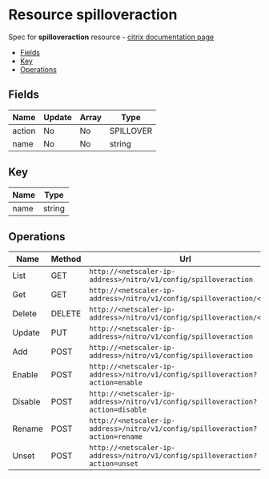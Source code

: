# Resource spilloveraction

Spec for **spilloveraction** resource - [citrix documentation page](https://developer-docs.citrix.com/projects/netscaler-nitro-api/en/11.0/configuration/spillover/spilloveraction/spilloveraction/)

- [Fields](#fields)
- [Key](#key)
- [Operations](#operations)

## Fields

| Name | Update | Array | Type |
|----|----|----|----|
|action|No|No|SPILLOVER|
|name|No|No|string|

## Key

| Name | Type |
|----|----|
| name | string |

## Operations

| Name | Method | Url |
|----|----|----|
| List | GET | `http://<netscaler-ip-address>/nitro/v1/config/spilloveraction` |
| Get | GET | `http://<netscaler-ip-address>/nitro/v1/config/spilloveraction/<name>` |
| Delete | DELETE | `http://<netscaler-ip-address>/nitro/v1/config/spilloveraction/<name>` |
| Update | PUT | `http://<netscaler-ip-address>/nitro/v1/config/spilloveraction` |
| Add | POST | `http://<netscaler-ip-address>/nitro/v1/config/spilloveraction` |
| Enable | POST | `http://<netscaler-ip-address>/nitro/v1/config/spilloveraction?action=enable` |
| Disable | POST | `http://<netscaler-ip-address>/nitro/v1/config/spilloveraction?action=disable` |
| Rename | POST | `http://<netscaler-ip-address>/nitro/v1/config/spilloveraction?action=rename` |
| Unset | POST | `http://<netscaler-ip-address>/nitro/v1/config/spilloveraction?action=unset` |

